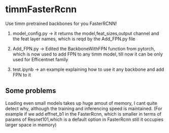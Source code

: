 # timmFasterRcnn
Use timm pretrained backbones for you FasterRCNN!

1. model_config.py -> it returns the model,feat_sizes,output channel and the feat layer names, which is reqd by the Add_FPN.py file

2. Add_FPN.py -> Edited the BackboneWithFPN function from pytorch, which is now used to add FPN to any timm model, till now it can be only used for Efficentnet family

3. test.ipynb -> an example explaining how to use it any backbone and add FPN to it


## Some problems
Loading even small models takes up huge amout of memory, I cant quite detect why, although the training and inferencing speed is maintained.
(For example if we add effnet_b1 in the FasterRcnn, which is smaller in terms of params of Resnet101,which is a default option in FasterRcnn still it occupies larger space in memory)


